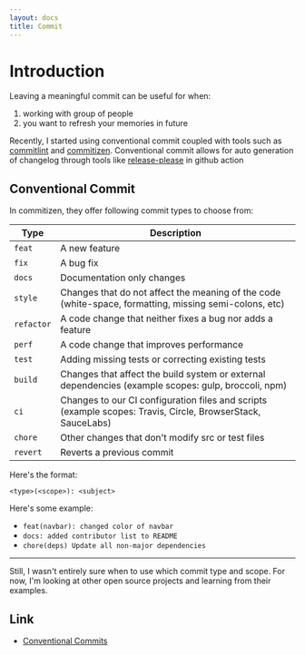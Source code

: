 ```yaml
---
layout: docs
title: Commit
---
```


# Introduction 
Leaving a meaningful commit can be useful for when:

1. working with group of people 
2. you want to refresh your memories in future

Recently, I started using conventional commit coupled with tools such as [commitlint](https://commitlint.js.org/#/) and [commitizen](https://github.com/commitizen/cz-cli). Conventional commit allows for auto generation of changelog through tools like [release-please](https://github.com/googleapis/release-please) in github action

## Conventional Commit
In commitizen, they offer following commit types to choose from:

| Type | Description |
|--------|---------------|
| `feat` | A new feature |
| `fix` | A bug fix |
| `docs` | Documentation only changes |
| `style` | Changes that do not affect the meaning of the code (white-space, formatting, missing semi-colons, etc) |
| `refactor` | A code change that neither fixes a bug nor adds a feature |
| `perf` | A code change that improves performance |
| `test` | Adding missing tests or correcting existing tests|
| `build` | Changes that affect the build system or external dependencies (example scopes: gulp, broccoli, npm) |
| `ci` | Changes to our CI configuration files and scripts (example scopes: Travis, Circle, BrowserStack, SauceLabs) |
| `chore` | Other changes that don't modify src or test files |
| `revert` | Reverts a previous commit |

Here's the format:

`<type>(<scope>): <subject>`

Here's some example:
- `feat(navbar): changed color of navbar`
- `docs: added contributor list to README`
- `chore(deps) Update all non-major dependencies`

---

Still, I wasn't entirely sure when to use which commit type and scope. For now, I'm looking at other open source projects and learning from their examples.

## Link
- [Conventional Commits](https://www.conventionalcommits.org/en/v1.0.0/)